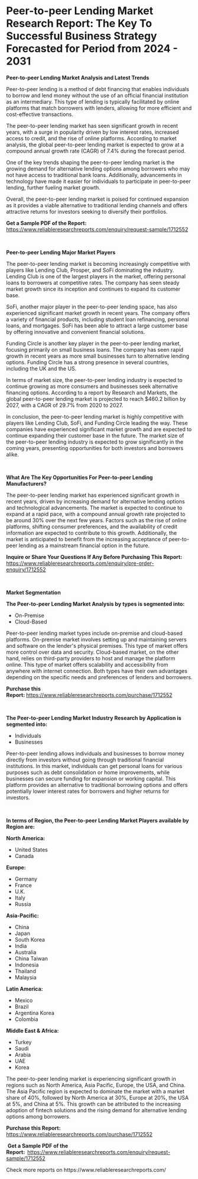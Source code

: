 <p><h1>Peer-to-peer Lending Market Research Report: The Key To Successful Business Strategy Forecasted for Period from 2024 - 2031</h1></p><p><strong>Peer-to-peer Lending Market Analysis and Latest Trends</strong></p>
<p><p> Peer-to-peer lending is a method of debt financing that enables individuals to borrow and lend money without the use of an official financial institution as an intermediary. This type of lending is typically facilitated by online platforms that match borrowers with lenders, allowing for more efficient and cost-effective transactions.</p><p>The peer-to-peer lending market has seen significant growth in recent years, with a surge in popularity driven by low interest rates, increased access to credit, and the rise of online platforms. According to market analysis, the global peer-to-peer lending market is expected to grow at a compound annual growth rate (CAGR) of 7.4% during the forecast period.</p><p>One of the key trends shaping the peer-to-peer lending market is the growing demand for alternative lending options among borrowers who may not have access to traditional bank loans. Additionally, advancements in technology have made it easier for individuals to participate in peer-to-peer lending, further fueling market growth.</p><p>Overall, the peer-to-peer lending market is poised for continued expansion as it provides a viable alternative to traditional lending channels and offers attractive returns for investors seeking to diversify their portfolios.</p></p>
<p><strong>Get a Sample PDF of the Report:&nbsp;</strong> <a href="https://www.reliableresearchreports.com/enquiry/request-sample/1712552">https://www.reliableresearchreports.com/enquiry/request-sample/1712552</a></p>
<p>&nbsp;</p>
<p><strong>Peer-to-peer Lending Major Market Players</strong></p>
<p><p>The peer-to-peer lending market is becoming increasingly competitive with players like Lending Club, Prosper, and SoFi dominating the industry. Lending Club is one of the largest players in the market, offering personal loans to borrowers at competitive rates. The company has seen steady market growth since its inception and continues to expand its customer base.</p><p>SoFi, another major player in the peer-to-peer lending space, has also experienced significant market growth in recent years. The company offers a variety of financial products, including student loan refinancing, personal loans, and mortgages. SoFi has been able to attract a large customer base by offering innovative and convenient financial solutions.</p><p>Funding Circle is another key player in the peer-to-peer lending market, focusing primarily on small business loans. The company has seen rapid growth in recent years as more small businesses turn to alternative lending options. Funding Circle has a strong presence in several countries, including the UK and the US.</p><p>In terms of market size, the peer-to-peer lending industry is expected to continue growing as more consumers and businesses seek alternative financing options. According to a report by Research and Markets, the global peer-to-peer lending market is projected to reach $460.2 billion by 2027, with a CAGR of 29.7% from 2020 to 2027.</p><p>In conclusion, the peer-to-peer lending market is highly competitive with players like Lending Club, SoFi, and Funding Circle leading the way. These companies have experienced significant market growth and are expected to continue expanding their customer base in the future. The market size of the peer-to-peer lending industry is expected to grow significantly in the coming years, presenting opportunities for both investors and borrowers alike.</p></p>
<p>&nbsp;</p>
<p><strong>What Are The Key Opportunities For Peer-to-peer Lending Manufacturers?</strong></p>
<p><p>The peer-to-peer lending market has experienced significant growth in recent years, driven by increasing demand for alternative lending options and technological advancements. The market is expected to continue to expand at a rapid pace, with a compound annual growth rate projected to be around 30% over the next few years. Factors such as the rise of online platforms, shifting consumer preferences, and the availability of credit information are expected to contribute to this growth. Additionally, the market is anticipated to benefit from the increasing acceptance of peer-to-peer lending as a mainstream financial option in the future.</p></p>
<p><strong>Inquire or Share Your Questions If Any Before Purchasing This Report:</strong> <a href="https://www.reliableresearchreports.com/enquiry/pre-order-enquiry/1712552">https://www.reliableresearchreports.com/enquiry/pre-order-enquiry/1712552</a></p>
<p>&nbsp;</p>
<p><strong>Market Segmentation</strong></p>
<p><strong>The Peer-to-peer Lending Market Analysis by types is segmented into:</strong></p>
<p><ul><li>On-Premise</li><li>Cloud-Based</li></ul></p>
<p><p>Peer-to-peer lending market types include on-premise and cloud-based platforms. On-premise market involves setting up and maintaining servers and software on the lender's physical premises. This type of market offers more control over data and security. Cloud-based market, on the other hand, relies on third-party providers to host and manage the platform online. This type of market offers scalability and accessibility from anywhere with internet connection. Both types have their own advantages depending on the specific needs and preferences of lenders and borrowers.</p></p>
<p><strong>Purchase this Report:&nbsp;</strong><a href="https://www.reliableresearchreports.com/purchase/1712552">https://www.reliableresearchreports.com/purchase/1712552</a></p>
<p>&nbsp;</p>
<p><strong>The Peer-to-peer Lending Market Industry Research by Application is segmented into:</strong></p>
<p><ul><li>Individuals</li><li>Businesses</li></ul></p>
<p><p>Peer-to-peer lending allows individuals and businesses to borrow money directly from investors without going through traditional financial institutions. In this market, individuals can get personal loans for various purposes such as debt consolidation or home improvements, while businesses can secure funding for expansion or working capital. This platform provides an alternative to traditional borrowing options and offers potentially lower interest rates for borrowers and higher returns for investors.</p></p>
<p>&nbsp;</p>
<p><strong>In terms of Region, the Peer-to-peer Lending Market Players available by Region are:</strong></p>
<p>
    <p> <strong> North America: </strong>
        <ul>
            <li>United States</li>
            <li>Canada</li>
        </ul>
        </p> 
    <p> <strong> Europe: </strong>
        <ul>
            <li>Germany</li>
            <li>France</li>
            <li>U.K.</li>
            <li>Italy</li>
            <li>Russia</li>
        </ul>
        </p> 
    <p> <strong> Asia-Pacific: </strong>
        <ul>
            <li>China</li>
            <li>Japan</li>
            <li>South Korea</li>
            <li>India</li>
            <li>Australia</li>
            <li>China Taiwan</li>
            <li>Indonesia</li>
            <li>Thailand</li>
            <li>Malaysia</li>
        </ul>
        </p> 
    <p> <strong> Latin America: </strong>
        <ul>
            <li>Mexico</li>
            <li>Brazil</li>
            <li>Argentina Korea</li>
            <li>Colombia</li>
        </ul>
        </p> 
    <p> <strong> Middle East & Africa: </strong>
        <ul>
            <li>Turkey</li>
            <li>Saudi</li>
            <li>Arabia</li>
            <li>UAE</li>
            <li>Korea</li>
        </ul>
    </p>
    </p>
<p><p>The peer-to-peer lending market is experiencing significant growth in regions such as North America, Asia Pacific, Europe, the USA, and China. The Asia Pacific region is expected to dominate the market with a market share of 40%, followed by North America at 30%, Europe at 20%, the USA at 5%, and China at 5%. This growth can be attributed to the increasing adoption of fintech solutions and the rising demand for alternative lending options among borrowers.</p></p>
<p><strong>Purchase this Report: </strong><a href="https://www.reliableresearchreports.com/purchase/1712552">https://www.reliableresearchreports.com/purchase/1712552</a></p>
<p>&nbsp;<strong>Get a Sample PDF of the Report:&nbsp;&nbsp;</strong><a href="https://www.reliableresearchreports.com/enquiry/request-sample/1712552">https://www.reliableresearchreports.com/enquiry/request-sample/1712552</a></p>
<p><strong></strong></p>
<p>Check more reports on https://www.reliableresearchreports.com/</p>
